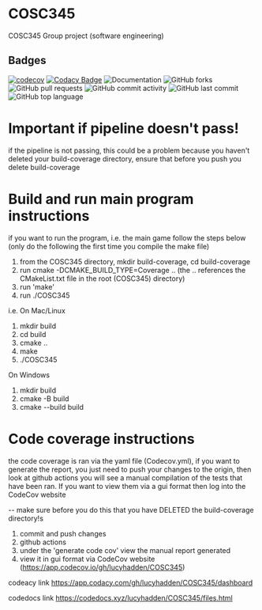 # COSC345
COSC345 Group project (software engineering)

## Badges
[![codecov](https://codecov.io/gh/lucyhadden/COSC345/graph/badge.svg?token=2VWHP87OID)](https://codecov.io/gh/lucyhadden/COSC345)
[![Codacy Badge](https://app.codacy.com/project/badge/Grade/f5370b6729b1493bbddd74b639dfa4cb)](https://app.codacy.com/gh/lucyhadden/COSC345/dashboard?utm_source=gh&utm_medium=referral&utm_content=&utm_campaign=Badge_grade)
![Documentation](https://img.shields.io/badge/documentation-doxygen-blue)
![GitHub forks](https://img.shields.io/github/forks/lucyhadden/COSC345.svg?style=social)
![GitHub pull requests](https://img.shields.io/github/issues-pr/lucyhadden/COSC345.svg)
![GitHub commit activity](https://img.shields.io/github/commit-activity/m/lucyhadden/COSC345.svg)
![GitHub last commit](https://img.shields.io/github/last-commit/lucyhadden/COSC345.svg)
![GitHub top language](https://img.shields.io/github/languages/top/lucyhadden/COSC345.svg)




# Important if pipeline doesn't pass!
if the pipeline is not passing, this could be a problem because you haven't deleted your build-coverage directory, ensure that before you push you delete build-coverage

# Build and run main program instructions 
if you want to run the program, i.e. the main game follow the steps below (only do the following the first time you compile the make file)

1. from the COSC345 directory, mkdir build-coverage,  cd build-coverage
2. run cmake -DCMAKE_BUILD_TYPE=Coverage .. (the .. references the CMakeList.txt file in the root (COSC345) directory)
3. run 'make'
4. run ./COSC345


i.e. On Mac/Linux
1. mkdir build
2. cd build
3. cmake ..
4. make
5. ./COSC345

On Windows
1. mkdir build
2. cmake -B build
3. cmake --build build

# Code coverage instructions

the code coverage is ran via the yaml file (Codecov.yml), if you want to generate the report, you just need to push your changes to the origin, then look at github actions
you will see a manual compilation of the tests that have been ran. If you want to view them via a gui format then log into the CodeCov website

-- make sure before you do this that you have DELETED the build-coverage directory!s
1. commit and push changes
2. github actions
3. under the 'generate code cov' view the manual report generated
4. view it in gui format via CodeCov website (https://app.codecov.io/gh/lucyhadden/COSC345)

codeacy link
https://app.codacy.com/gh/lucyhadden/COSC345/dashboard 

codedocs link
https://codedocs.xyz/lucyhadden/COSC345/files.html